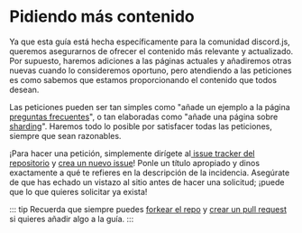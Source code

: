 # Pidiendo más contenido

Ya que esta guía está hecha específicamente para la comunidad discord.js, queremos asegurarnos de ofrecer el contenido más relevante y actualizado. Por supuesto, haremos adiciones a las páginas actuales y añadiremos otras nuevas cuando lo consideremos oportuno, pero atendiendo a las peticiones es como sabemos que estamos proporcionando el contenido que todos desean.

Las peticiones pueden ser tan simples como "añade un ejemplo a la página [preguntas frecuentes](/popular-topics/faq.html)", o tan elaboradas como "añade una página sobre [sharding](/sharding/)". Haremos todo lo posible por satisfacer todas las peticiones, siempre que sean razonables.

¡Para hacer una petición, simplemente dirígete al[ issue tracker del repositorio](https://github.com/NejireSupremacy/guide/issues) y [crea un nuevo issue](https://github.com/NejireSupremacy/guide/issues/new)! Ponle un título apropiado y dinos exactamente a qué te refieres en la descripción de la incidencia. Asegúrate de que has echado un vistazo al sitio antes de hacer una solicitud; ¡puede que lo que quieres solicitar ya exista!

::: tip
Recuerda que siempre puedes [forkear el repo](https://github.com/NejireSupremacy/guide) y [crear un pull request](https://github.com/NejireSupremacy/guide/pulls) si quieres añadir algo a la guía.
:::
